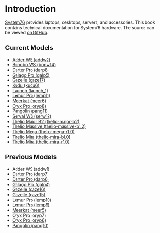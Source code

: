 # Introduction

[System76](https://system76.com) provides laptops, desktops, servers, and accessories.
This book contains technical documentation for System76 hardware.
The source can be viewed [on GitHub](https://github.com/system76/tech-docs).

## Current Models

- [Adder WS (addw2)](addw2/README.md)
- [Bonobo WS (bonw14)](bonw14/README.md)
- [Darter Pro (darp8)](darp8/README.md)
- [Galago Pro (galp5)](galp5/README.md)
- [Gazelle (gaze17)](gaze17/README.md)
- [Kudu (kudu6)](kudu6/README.md)
- [Launch (launch\_1)](launch_1/README.md)
- [Lemur Pro (lemp11)](lemp11/README.md)
- [Meerkat (meer6)](meer6/README.md)
- [Oryx Pro (oryp8)](oryp8/README.md)
- [Pangolin (pang11)](pang11/README.md)
- [Serval WS (serw12)](serw12/README.md)
- [Thelio Major B2 (thelio-major-b2)](thelio-major-b2/service-manual.md)
- [Thelio Massive (thelio-massive-b1.2)](thelio-massive-b1.2/README.md)
- [Thelio Mega (thelio-mega-r1.0)](thelio-mega-r1.0/README.md)
- [Thelio Mira (thelio-mira-b1.0)](thelio-mira-b1.0/README.md)
- [Thelio Mira (thelio-mira-r1.0)](thelio-mira-r1.0/README.md)

## Previous Models

- [Adder WS (addw1)](addw1/README.md)
- [Darter Pro (darp7)](darp7/README.md)
- [Darter Pro (darp6)](darp6/README.md)
- [Galago Pro (galp4)](galp4/README.md)
- [Gazelle (gaze16)](gaze16/README.md)
- [Gazelle (gaze15)](gaze15/README.md)
- [Lemur Pro (lemp10)](lemp10/README.md)
- [Lemur Pro (lemp9)](lemp9/README.md)
- [Meerkat (meer5)](meer5/README.md)
- [Oryx Pro (oryp7)](oryp7/README.md)
- [Oryx Pro (oryp6)](oryp6/README.md)
- [Pangolin (pang10)](pang10/README.md)
